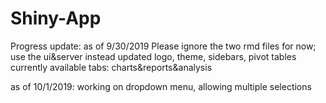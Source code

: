 # Shiny-App
Progress update: as of 9/30/2019
Please ignore the two rmd files for now; use the ui&server instead 
updated logo, theme, sidebars, pivot tables
currently available tabs: charts&reports&analysis

as of 10/1/2019: working on dropdown menu, allowing multiple selections 
